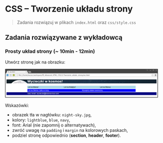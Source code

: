 # CSS &ndash; Tworzenie układu strony

> Zadania rozwiązuj w plikach ```index.html``` oraz ```css/style.css```

## Zadania rozwiązywane z wykładowcą

### Prosty układ strony (~ 10min - 12min)
Utwórz stronę jak na obrazku:

![Układ_strony](images/layout.png)

Wskazówki:

* obrazek tła w nagłówku: ```night-sky.jpg```,
* kolory: ```lightblue```, ```blue```, ```navy```,
* font: Arial (nie zapomnij o alternatywach),
* zwróć uwagę na ```padding``` i ```margin``` na kolorowych paskach,
* podziel stronę odpowiednio (**section**, **header**, **footer**).

